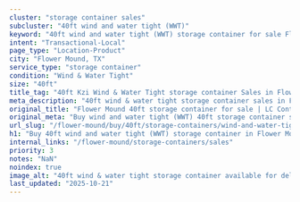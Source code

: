 ```yaml
---
cluster: "storage container sales"
subcluster: "40ft wind and water tight (WWT)"
keyword: "40ft wind and water tight (WWT) storage container for sale Flower Mound, TX"
intent: "Transactional-Local"
page_type: "Location-Product"
city: "Flower Mound, TX"
service_type: "storage container"
condition: "Wind & Water Tight"
size: "40ft"
title_tag: "40ft Kzi Wind & Water Tight storage container Sales in Flower Mound | LC Container"
meta_description: "40ft wind & water tight storage container sales in Flower Mound. Fast delivery, competitive pricing. Serving storage containers area. Quote ID: 1SC. Call (214) 524-4168 for your free quote today."
original_title: "Flower Mound 40ft storage container for sale | LC Container"
original_meta: "Buy wind and water tight (WWT) 40ft storage container sale with local delivery in Flower Mound, TX. LC Container — local Since 2003. Request a fast quote today."
url_slug: "/flower-mound/buy/40ft/storage-containers/wind-and-water-tight-wwt"
h1: "Buy 40ft wind and water tight (WWT) storage container in Flower Mound"
internal_links: "/flower-mound/storage-containers/sales"
priority: 3
notes: "NaN"
noindex: true
image_alt: "40ft wind & water tight storage container available for delivery in Flower Mound"
last_updated: "2025-10-21"
---
```


<!-- TODO: Add unique city/inventory copy, images, and internal links here. -->
